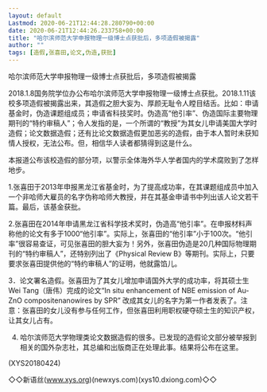 ```yaml
---
layout: default
Lastmod: 2020-06-21T12:44:28.280790+00:00
date: 2020-06-21T12:44:26.233758+00:00
title: "哈尔滨师范大学申报物理一级博士点获批后，多项造假被揭露"
author: ""
tags: [造假,张喜田,论文,伪造,获批]
---
```


哈尔滨师范大学申报物理一级博士点获批后，多项造假被揭露

2018.1.8国务院学位办公布哈尔滨师范大学申报物理一级博士点获批。2018.1.11该校多项造假被揭露出来，其造假之胆大妄为、厚颜无耻令人瞠目结舌。比如：申请基金时，伪造课题组成员；申请省科技奖时。伪造高“他引率”、伪造国际主要物理期刊的“特约审稿人”；令人发指的是，一个所谓的“教授”为其女儿申请美国大学时造假；论文数据造假；还有比论文数据造假更加恶劣的造假，由于本人暂时未获知情人授权，无法公布。但，相信华人读者都猜得到这是什么。

本报道公布该校造假的部分项，以警示全体海外华人学者国内的学术腐败到了怎样地步。

1.张喜田于2013年申报黑龙江省基金时，为了提高成功率，在其课题组成员中加入一个非哈师大雇员的名字伪称哈师大教授，并在其基金申请书中列出该人论文若干篇。最后，该基金获批。

2.张喜田在2014年申请黑龙江省科学技术奖时，伪造高“他引率”。在申报材料声称他的论文有多于1000“他引率”。实际上，张喜田的“他引率”小于100次。“他引率”很容易查证，可见张喜田的胆大妄为！另外，张喜田伪造是20几种国际物理期刊的“特约审稿人”，还特别列出了《Physical Review B》等期刊。实际上，只要要求张喜田提供他的“特约审稿人”的证明，他就露馅儿。

3．论文署名造假。张喜田为了其女儿增加申请国外大学的成功率，将其硕士生Wei Tang（唐伟）完成的论文“In situ enhancement of NBE emission of Au-ZnO compositenanowires by SPR” 改成其女儿的名字为第一作者发表了。注意：张喜田的女儿没有参与任何工作，但张喜田利用职权硬夺硕士生的知识产权，让其女儿占有。

4. 哈尔滨师范大学物理类论文数据造假的很多。已发现的造假论文部分被举报到相关的国外杂志社，其总编和出版商正在处理此事。结果将公布在这里。

(XYS20180424)

◇◇新语丝(www.xys.org)(newxys.com)(xys10.dxiong.com)◇◇


